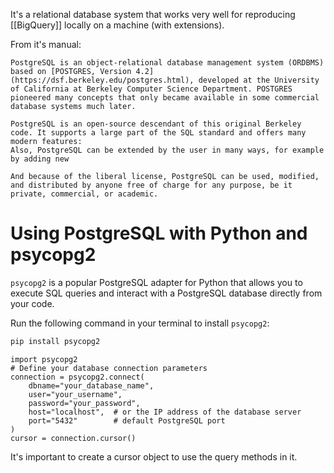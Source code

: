 It's a relational database system that works very well for reproducing [[BigQuery]] locally on a machine (with extensions).

From it's manual: 

```
PostgreSQL is an object-relational database management system (ORDBMS) based on [POSTGRES, Version 4.2](https://dsf.berkeley.edu/postgres.html), developed at the University of California at Berkeley Computer Science Department. POSTGRES pioneered many concepts that only became available in some commercial database systems much later.

PostgreSQL is an open-source descendant of this original Berkeley code. It supports a large part of the SQL standard and offers many modern features:
Also, PostgreSQL can be extended by the user in many ways, for example by adding new

And because of the liberal license, PostgreSQL can be used, modified, and distributed by anyone free of charge for any purpose, be it private, commercial, or academic.
```

# Using PostgreSQL with Python and psycopg2

`psycopg2` is a popular PostgreSQL adapter for Python that allows you to execute SQL queries and interact with a PostgreSQL database directly from your code.

Run the following command in your terminal to install `psycopg2`:
```bash
pip install psycopg2
```

```
import psycopg2
# Define your database connection parameters
connection = psycopg2.connect(
    dbname="your_database_name",
    user="your_username",
    password="your_password",
    host="localhost",  # or the IP address of the database server
    port="5432"        # default PostgreSQL port
)
cursor = connection.cursor()
```

It's important to create a cursor object to use the query methods in it.